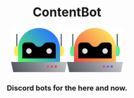 <div align="center">
    <h1>ContentBot</h1>
    <a href="https://github.com/modernbots/dropbot"><img src="https://raw.githubusercontent.com/ModernBots/.github/main/profile/dropbot.svg" height="100"></a><a href="https://github.com/modernbots/contentbot"><img src="https://raw.githubusercontent.com/ModernBots/.github/main/profile/contentbot.svg" height="100"></a>
    <br>
    <h3>Discord bots for the here and now.</h3>
</div>
